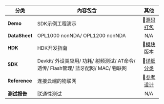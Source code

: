 |     分类     | 內容包含      |      其他    |
|--------------|--------------|:------------:|
|   **Demo**        |  SDK示例工程演示 |  :book:[源码打包](https://github.com/Opulinks-Tech/OPL1000A2-SDK/tree/master/Demo)
|  **DataSheet**   | OPL1000 nonNDA/ OPL1200 nonNDA  |   N/A   |
|  **HDK**         | HDK开发指南  |  :book:[模块版本](https://github.com/Opulinks-Tech/OPL1000-HDK/tree/master/Module) |
|  **SDK**         |Devkit/ 外设类应用/ 功耗/ 射频测试/ AT命令/ 透传/ Flash管理/ 蓝牙配网/ MAC/ 物联网 | :book:[详细分类](https://github.com/Opulinks-Tech/OpulinksTech-WIKI/wiki/Documents)|
| **Reference**  | 连接云端的物联网 | :book:[参考设计](https://github.com/Opulinks-Tech/OpulinksTech-WIKI/wiki/reference_demo)|
|  **测试报告**     | 联通性测试   | N/A |

